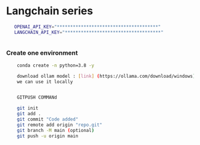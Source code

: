# Langchain series
```bash
   OPENAI_API_KEY="**************************************"
   LANGCHAIN_API_KEY="************************************"
   
```

### Create one environment

```bash
    conda create -n python=3.8 -y
```

```bash
    download ollam model : [link] (https://ollama.com/download/windows)
    we can use it locally 
```


```bash

    GITPUSH COMMANd

    git init
    git add .
    git commit "Code added"
    git remote add origin "repo.git"
    git branch -M main (optional)
    git push -u origin main

```
